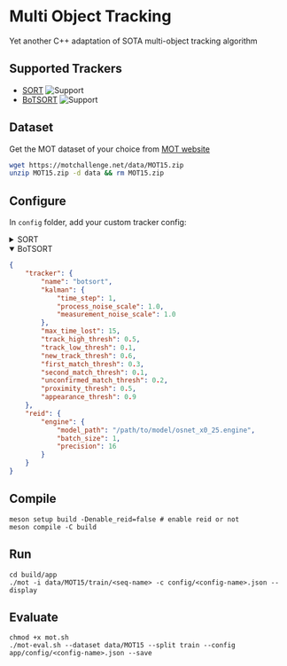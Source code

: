 # Multi Object Tracking
Yet another C++ adaptation of SOTA multi-object tracking algorithm

## Supported Trackers
- [SORT](https://github.com/abewley/sort) ![Support](https://img.shields.io/badge/support-yes-brightgreen.svg)
- [BoTSORT](https://github.com/NirAharon/BoT-SORT) ![Support](https://img.shields.io/badge/support-yes-brightgreen.svg)

## Dataset
Get the MOT dataset of your choice from [MOT website](https://motchallenge.net/)
```bash
wget https://motchallenge.net/data/MOT15.zip
unzip MOT15.zip -d data && rm MOT15.zip
```

## Configure
In `config` folder, add your custom tracker config:

<details>
    <summary>SORT</summary>

```json
{
"tracker": {
    "name": "sort",
    "kalman": {
        "time_step": 1,
        "process_noise_scale": 1.0,
        "measurement_noise_scale": 1.0
    },
    "max_time_lost": 15,
    "match_thresh": 0.3
}
}
```
</details>

<details open>
    <summary>BoTSORT</summary>

```json
{
    "tracker": {
        "name": "botsort",
        "kalman": {
            "time_step": 1,
            "process_noise_scale": 1.0,
            "measurement_noise_scale": 1.0
        },
        "max_time_lost": 15,
        "track_high_thresh": 0.5,
        "track_low_thresh": 0.1,
        "new_track_thresh": 0.6,
        "first_match_thresh": 0.3,
        "second_match_thresh": 0.1,
        "unconfirmed_match_thresh": 0.2,
        "proximity_thresh": 0.5,
        "appearance_thresh": 0.9
    },
    "reid": {
        "engine": {
            "model_path": "/path/to/model/osnet_x0_25.engine",
            "batch_size": 1,
            "precision": 16
        }
    }
}
```
</details>

## Compile

```shell
meson setup build -Denable_reid=false # enable reid or not
meson compile -C build
```

## Run
```shell
cd build/app
./mot -i data/MOT15/train/<seq-name> -c config/<config-name>.json --display
```

## Evaluate
```shell
chmod +x mot.sh
./mot-eval.sh --dataset data/MOT15 --split train --config app/config/<config-name>.json --save
```

